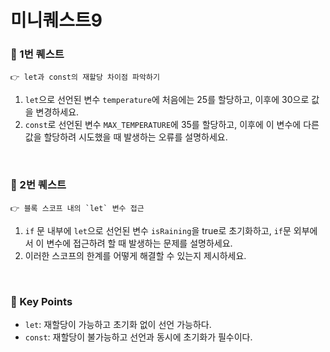 # 미니퀘스트9

### 🎯 1번 퀘스트
```
👉 let과 const의 재할당 차이점 파악하기
```
1. `let`으로 선언된 변수 `temperature`에 처음에는 25를 할당하고, 이후에 30으로 값을 변경하세요.
2. `const`로 선언된 변수 `MAX_TEMPERATURE`에 35를 할당하고, 이후에 이 변수에 다른 값을 할당하려 시도했을 때 발생하는 오류를 설명하세요.

<br>

### 🎯 2번 퀘스트
```
👉 블록 스코프 내의 `let` 변수 접근
```

1. `if` 문 내부에 `let`으로 선언된 변수 `isRaining`을 true로 초기화하고, `if`문 외부에서 이 변수에 접근하려 할 때 발생하는 문제를 설명하세요.
2. 이러한 스코프의 한계를 어떻게 해결할 수 있는지 제시하세요.

<br>

### 📌 Key Points
- `let`: 재할당이 가능하고 초기화 없이 선언 가능하다.
- `const`: 재할당이 불가능하고 선언과 동시에 초기화가 필수이다. 